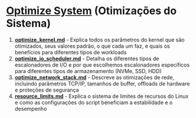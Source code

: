 # [Optimize System](../../modules/optimize_system.sh) (Otimizações do Sistema)

1. [**optimize_kernel.md**](./optimize_kernel.md) - Explica todos os parâmetros do kernel que são otimizados, seus valores padrão, o que cada um faz, e quais os benefícios para diferentes tipos de workloads
2. [**optimize_io_scheduler.md**](./optimize_io_scheduler.md) - Detalha os diferentes tipos de escalonadores de I/O e por que escolhemos escalonadores específicos para diferentes tipos de armazenamento (NVMe, SSD, HDD)
3. [**optimize_network_stack.md**](./optimize_network_stack.md) - Descreve as otimizações de rede, incluindo parâmetros TCP/IP, tamanhos de buffer, offloads de hardware e proteções de segurança
4. [**resource_limits.md**](./optimize_resource_limits.md) - Explica o sistema de limites de recursos do Linux e como as configurações do script beneficiam a estabilidade e o desempenho